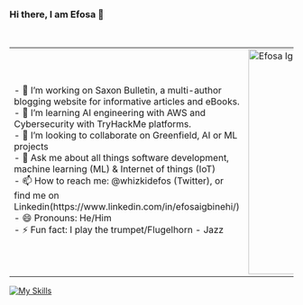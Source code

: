 ### Hi there, I am Efosa 👋
<table>
  
  <tr>
    <td valign="center">
      - 🔭 I’m working on Saxon Bulletin, a multi-author blogging website for informative articles and eBooks. <br>
      - 🌱 I’m learning AI engineering with AWS and Cybersecurity with TryHackMe platforms. <br>
      - 👯 I’m looking to collaborate on Greenfield, AI or ML projects <br>
      - 💬 Ask me about all things software development, machine learning (ML) & Internet of things (IoT) <br>
      - 📫 How to reach me: @whizkidefos (Twitter), or find me on Linkedin(https://www.linkedin.com/in/efosaigbinehi/) <br>
      - 😄 Pronouns: He/Him <br>
      - ⚡ Fun fact: I play the trumpet/Flugelhorn - Jazz <br>
    </td> <br>
    <td>
      <a href="https://app.daily.dev/whizkidefos"><img src="https://api.daily.dev/devcards/f020652d48494895b0c39def2320dd72.png?r=hkl" width="400" alt="Efosa Igbinehi's Dev Card"/></a>
    </td>
  </tr>

  </table>
  
<!-- ![GitHub Activity Graph](https://activity-graph.herokuapp.com/graph?username=whizkidefos&theme=dracula&hide_border=true) -->
[![My Skills](https://skillicons.dev/icons?i=c,py,js,ts,html,css,sass,bootstrap,tailwind,docker,jquery,react,nextjs,nodejs,php,flask,django,postgres,wordpress,svelte,rails,vscode,figma,ai,git,aws,azure)](https://skillicons.dev)

